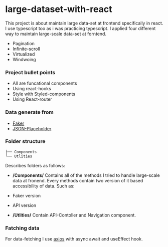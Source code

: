 # large-dataset-with-react

This project is about maintain large data-set at frontend specifically in react. I use typescript too as i was practicing typescript. I applied four different way to maintain large-scale data-set at forntend.

- Pagination
- Infinite-scroll
- Virtualized
- Windwoing

### Project bullet points

- All are funcational components
- Using react-hooks
- Style with Styled-components
- Using React-router

### Data generate from

- [Faker](https://www.npmjs.com/package/faker)
- [JSON-Placeholder](https://jsonplaceholder.typicode.com/)

### Folder structure

```
├── Components
└── Utlities

```

Describes folders as follows:

- **/Components/** Contains all of the methods I tried to handle large-scale data at fronend. Every methods contain two version of it based accessibility of data. Such as:

- Faker version
- API version

- **/Utlities/** Contain API-Contoller and Navigation component.

### Fatching data

For data-fetching I use [axios](https://www.npmjs.com/package/axios) with async await and useEffect hook.
